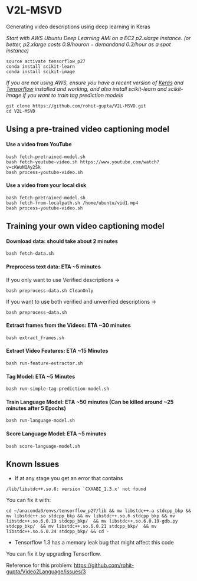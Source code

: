 # V2L-MSVD
Generating video descriptions using deep learning in Keras

*Start with AWS Ubuntu Deep Learning AMI on a EC2 p2.xlarge instance. (or better, p2.xlarge costs $0.9/hour on-demand and ~$0.3/hour as a spot instance)*

```shell
source activate tensorflow_p27
conda install scikit-learn
conda install scikit-image
```

*If you are not using AWS, ensure you have a recent version of [Keras](https://keras.io/#installation) and [Tensorflow](https://www.tensorflow.org/install/) installed and working, and also install scikit-learn and scikit-image if you want to train tag prediction models*

```shell
git clone https://github.com/rohit-gupta/V2L-MSVD.git
cd V2L-MSVD
```

## Using a pre-trained video captioning model

#### Use a video from YouTube

```shell
bash fetch-pretrained-model.sh
bash fetch-youtube-video.sh https://www.youtube.com/watch?v=cKWuNQAy2Sk
bash process-youtube-video.sh 
```

#### Use a video from your local disk

```shell
bash fetch-pretrained-model.sh
bash fetch-from-localpath.sh /home/ubuntu/vid1.mp4
bash process-youtube-video.sh 
```

## Training your own video captioning model

#### Download data: should take about 2 minutes
```shell
bash fetch-data.sh
```

#### Preprocess text data: ETA ~5 minutes

If you only want to use Verified descriptions -> 

```shell
bash preprocess-data.sh CleanOnly 
```

If you want to use both verified and unverified descriptions -> 

```shell
bash preprocess-data.sh
```


#### Extract frames from the Videos: ETA ~30 minutes
```shell
bash extract_frames.sh
```

#### Extract Video Features: ETA ~15 Minutes 
```shell
bash run-feature-extractor.sh
```

#### Tag Model: ETA ~5 Minutes
```shell
bash run-simple-tag-prediction-model.sh
```
#### Train Language Model: ETA ~50 minutes (Can be killed around ~25 minutes after 5 Epochs)
```shell
bash run-language-model.sh
```

#### Score Language Model: ETA ~5 minutes
```shell
bash score-language-model.sh
```

## Known Issues

- If at any stage you get an error that contains 

```shell
/lib/libstdc++.so.6: version `CXXABI_1.3.x' not found
```

You can fix it with:

```shell
cd ~/anaconda3/envs/tensorflow_p27/lib && mv libstdc++.a stdcpp_bkp && mv libstdc++.so stdcpp_bkp && mv libstdc++.so.6 stdcpp_bkp && mv libstdc++.so.6.0.19 stdcpp_bkp/  && mv libstdc++.so.6.0.19-gdb.py stdcpp_bkp/  && mv libstdc++.so.6.0.21 stdcpp_bkp/  && mv libstdc++.so.6.0.24 stdcpp_bkp/ && cd -
```

- Tensorflow 1.3 has a memory leak bug that might affect this code

You can fix it by upgrading Tensorflow. 

Reference for this problem: https://github.com/rohit-gupta/Video2Language/issues/3
